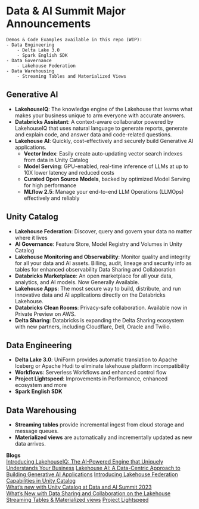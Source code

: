 # Data & AI Summit Major Announcements

```
Demos & Code Examples available in this repo (WIP): 
- Data Engineering 
    - Delta Lake 3.0
    - Spark English SDK
- Data Governance
    - Lakehouse Federation 
- Data Warehousing
    - Streaming Tables and Materialized Views
```

## Generative AI

- **LakehouseIQ**: The knowledge engine of the Lakehouse that learns what makes your business unique to arm everyone with accurate answers.
- **Databricks Assistant**: A context-aware collaborator powered by LakehouseIQ that uses natural language to generate reports, generate and explain code, and answer data and code-related questions.
- **Lakehouse AI**: Quickly, cost-effectively and securely build Generative AI applications.
    - **Vector Index**: Easily create auto-updating vector search indexes from data in Unity Catalog
    - **Model Serving**: GPU-enabled, real-time inference of LLMs at up to 10X lower latency and reduced costs
    - **Curated Open Source Models**, backed by optimized Model Serving for high performance
    - **MLflow 2.5**: Manage your end-to-end LLM Operations (LLMOps) effectively and reliably

## Unity Catalog

- **Lakehouse Federation**: Discover, query and govern your data no matter where it lives
- **AI Governance**: Feature Store, Model Registry and Volumes in Unity Catalog
- **Lakehouse Monitoring and Observability**: Monitor quality and integrity for all your data and AI assets. Billing, audit, lineage and security info as tables for enhanced observability
Data Sharing and Collaboration
- **Databricks Marketplace**: An open marketplace for all your data, analytics, and AI models. Now Generally Available.
- **Lakehouse Apps**: The most secure way to build, distribute, and run innovative data and AI applications directly on the Databricks Lakehouse.
- **Databricks Clean Rooms**: Privacy-safe collaboration. Available now in Private Preview on AWS.
- **Delta Sharing**: Databricks is expanding the Delta Sharing ecosystem with new partners, including Cloudflare, Dell, Oracle and Twilio.

## Data Engineering 

- **Delta Lake 3.0**: UniForm provides automatic translation to Apache Iceberg or Apache Hudi to eliminate lakehouse platform incompatibility 
- **Workflows**: Serverless Workflows and enhanced control flow 
- **Project Lightspeed**: Improvements in Performance, enhanced ecosystem and more
- **Spark English SDK**
 
## Data Warehousing

- **Streaming tables** provide incremental ingest from cloud storage and message queues. 
- **Materialized views** are automatically and incrementally updated as new data arrives. 


**Blogs**  
[Introducing LakehouseIQ: The AI-Powered Engine that Uniquely Understands Your Business](https://www.databricks.com/blog/introducing-lakehouseiq-ai-powered-engine-uniquely-understands-your-business?utm_source=databricks&utm_medium=email)
[Lakehouse AI: A Data-Centric Approach to Building Generative AI Applications](https://www.databricks.com/blog/lakehouse-ai?utm_source=databricks&utm_medium=email)
[Introducing Lakehouse Federation Capabilities in Unity Catalog](https://www.databricks.com/blog/introducing-lakehouse-federation-capabilities-unity-catalog?utm_source=databricks&utm_medium=email)   
[What’s new with Unity Catalog at Data and AI Summit 2023](https://www.databricks.com/blog/whats-new-unity-catalog-data-and-ai-summit-2023?utm_source=databricks&utm_medium=email)   
[What’s New with Data Sharing and Collaboration on the Lakehouse](https://www.databricks.com/blog/whats-new-data-sharing-and-collaboration-lakehouse?utm_source=databricks&utm_medium=email)
[Streaming Tables & Materialized views](https://www.databricks.com/blog/introducing-materialized-views-and-streaming-tables-databricks-sql)
[Project Lightspeed](https://www.databricks.com/blog/project-lightspeed-update-advancing-apache-spark-structured-streaming)

